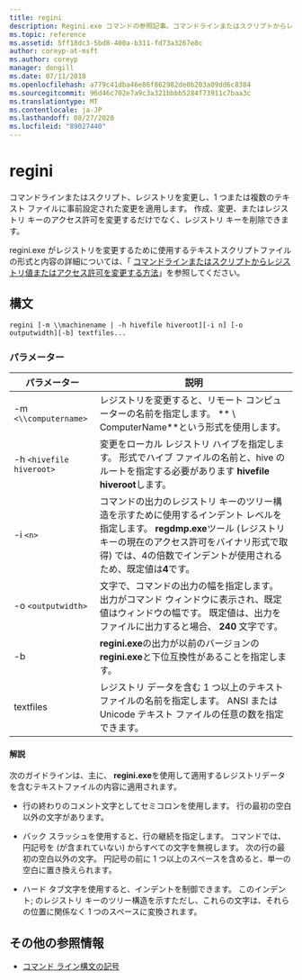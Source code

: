 ```yaml
---
title: regini
description: Regini.exe コマンドの参照記事。コマンドラインまたはスクリプトからレジストリを変更し、1つまたは複数のテキストファイルで事前設定された変更を適用します。
ms.topic: reference
ms.assetid: 5ff18dc3-5bd8-400a-b311-fd73a3267e8c
author: coreyp-at-msft
ms.author: coreyp
manager: dongill
ms.date: 07/11/2018
ms.openlocfilehash: a779c41dba46e86f862982de0b203a09dd6c8384
ms.sourcegitcommit: 96d46c702e7a9c3a321bbbb5284f73911c7baa3c
ms.translationtype: MT
ms.contentlocale: ja-JP
ms.lasthandoff: 08/27/2020
ms.locfileid: "89027440"
---
```

# <a name="regini"></a>regini

コマンドラインまたはスクリプト、レジストリを変更し、1 つまたは複数のテキスト ファイルに事前設定された変更を適用します。 作成、変更、またはレジストリ キーのアクセス許可を変更するだけでなく、レジストリ キーを削除できます。

regini.exe がレジストリを変更するために使用するテキストスクリプトファイルの形式と内容の詳細については、「 [コマンドラインまたはスクリプトからレジストリ値またはアクセス許可を変更する方法](https://support.microsoft.com/help/264584/how-to-change-registry-values-or-permissions-from-a-command-line-or-a)」を参照してください。

## <a name="syntax"></a>構文

```
regini [-m \\machinename | -h hivefile hiveroot][-i n] [-o outputwidth][-b] textfiles...
```

### <a name="parameters"></a>パラメーター

| パラメーター | 説明 |
|--|--|
| -m `<\\computername>` | レジストリを変更すると、リモート コンピューターの名前を指定します。 ** \\ ComputerName**という形式を使用します。 |
| -h `<hivefile hiveroot>` | 変更をローカル レジストリ ハイブを指定します。 形式でハイブ ファイルの名前と、hive のルートを指定する必要があります **hivefile hiveroot**します。 |
| -i `<n>` | コマンドの出力のレジストリ キーのツリー構造を示すために使用するインデント レベルを指定します。 **regdmp.exe**ツール (レジストリキーの現在のアクセス許可をバイナリ形式で取得) では、4の倍数でインデントが使用されるため、既定値は**4**です。 |
| -o `<outputwidth>` | 文字で、コマンドの出力の幅を指定します。 出力がコマンド ウィンドウに表示され、既定値はウィンドウの幅です。 既定値は、出力をファイルに出力すると場合、 **240** 文字です。 |
| -b | **regini.exe**の出力が以前のバージョンの**regini.exe**と下位互換性があることを指定します。 |
| textfiles | レジストリ データを含む 1 つ以上のテキスト ファイルの名前を指定します。 ANSI または Unicode テキスト ファイルの任意の数を指定できます。 |

#### <a name="remarks"></a>解説

次のガイドラインは、主に、 **regini.exe**を使用して適用するレジストリデータを含むテキストファイルの内容に適用されます。

- 行の終わりのコメント文字としてセミコロンを使用します。 行の最初の空白以外の文字があります。

- バック スラッシュを使用すると、行の継続を指定します。 コマンドでは、円記号を (が含まれていない) からすべての文字を無視します。 次の行の最初の空白以外の文字。 円記号の前に 1 つ以上のスペースを含めると、単一の空白に置き換えられます。

- ハード タブ文字を使用すると、インデントを制御できます。 このインデント; のレジストリ キーのツリー構造を示すただし、これらの文字は、それらの位置に関係なく 1 つのスペースに変換されます。

## <a name="additional-references"></a>その他の参照情報

- [コマンド ライン構文の記号](command-line-syntax-key.md)
